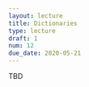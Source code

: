 ```yaml
---
layout: lecture
title: Dictionaries
type: lecture
draft: 1
num: 12
due_date: 2020-05-21
---
```


TBD